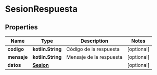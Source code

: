 
# SesionRespuesta

## Properties
Name | Type | Description | Notes
------------ | ------------- | ------------- | -------------
**codigo** | **kotlin.String** | Código de la respuesta |  [optional]
**mensaje** | **kotlin.String** | Mensaje de la respuesta |  [optional]
**datos** | [**Sesion**](Sesion.md) |  |  [optional]



